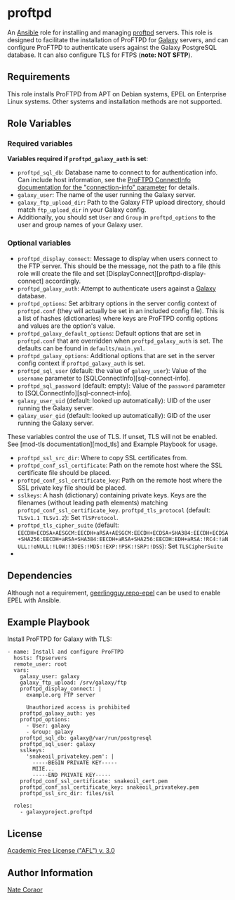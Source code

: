 proftpd
=======

An [Ansible][ansible] role for installing and managing [proftpd][proftpd] servers. This role is designed to facilitate
the installation of ProFTPD for [Galaxy][galaxy] servers, and can configure ProFTPD to authenticate users against the
Galaxy PostgreSQL database. It can also configure TLS for FTPS (**note: NOT SFTP**).

[ansible]: http://www.ansible.com/
[proftpd]: http://www.proftpd.org/
[galaxy]: http://galaxyproject.org/

Requirements
------------

This role installs ProFTPD from APT on Debian systems, EPEL on Enterprise Linux systems.  Other systems and installation
methods are not supported.

Role Variables
--------------

### Required variables ###

**Variables required if `proftpd_galaxy_auth` is set**:

- `proftpd_sql_db`: Database name to connect to for authentication info. Can include host information, see the [ProFTPD
  ConnectInfo documentation for the "connection-info" parameter][proftpd-connect-info] for details.
- `galaxy_user`: The name of the user running the Galaxy server.
- `galaxy_ftp_upload_dir`: Path to the Galaxy FTP upload directory, should match `ftp_upload_dir` in your Galaxy config.
- Additionally, you should set `User` and `Group` in `proftpd_options` to the user and group names of your Galaxy user.

[proftpd-connect-info]: http://www.proftpd.org/docs/contrib/mod_sql.html#SQLConnectInfo

### Optional variables ###

- `proftpd_display_connect`: Message to display when users connect to the FTP server. This should be the message, not
  the path to a file (this role will create the file and set [DisplayConnect][proftpd-display-connect] accordingly.
- `proftpd_galaxy_auth`: Attempt to authenticate users against a [Galaxy][galaxy] database.
- `proftpd_options`: Set arbitrary options in the server config context of `proftpd.conf` (they will actually be set
  in an included config file). This is a list of hashes (dictionaries) where keys are ProFTPD config options and values
  are the option's value.
- `proftpd_galaxy_default_options`: Default options that are set in `proftpd.conf` that are overridden when
  `proftpd_galaxy_auth` is set. The defaults can be found in `defaults/main.yml`.
- `proftpd_galaxy_options`: Additional options that are set in the server config context if `proftpd_galaxy_auth` is
  set.
- `proftpd_sql_user` (default: the value of `galaxy_user`): Value of the `username` parameter to
  [SQLConnectInfo][sql-connect-info].
- `proftpd_sql_password` (default: empty): Value of the `password` parameter to [SQLConnectInfo][sql-connect-info].
- `galaxy_user_uid` (default: looked up automatically): UID of the user running the Galaxy server.
- `galaxy_user_gid` (default: looked up automatically): GID of the user running the Galaxy server.

These variables control the use of TLS. If unset, TLS will not be enabled. See [mod-tls documentation][mod_tls] and
Example Playbook for usage.

- `proftpd_ssl_src_dir`: Where to copy SSL certificates from.
- `proftpd_conf_ssl_certificate`: Path on the remote host where the SSL certificate file should be placed.
- `proftpd_conf_ssl_certificate_key`: Path on the remote host where the SSL private key file should be placed.
- `sslkeys`: A hash (dictionary) containing private keys. Keys are the filenames (without leading path elements)
  matching `proftpd_conf_ssl_certificate_key`.
  `proftpd_tls_protocol` (default: `TLSv1.1 TLSv1.2`): Set `TlSProtocol`.
- `proftpd_tls_cipher_suite` (default:
  `EECDH+ECDSA+AESGCM:EECDH+aRSA+AESGCM:EECDH+ECDSA+SHA384:EECDH+ECDSA+SHA256:EECDH+aRSA+SHA384:EECDH+aRSA+SHA256:EECDH:EDH+aRSA:!RC4:!aNULL:!eNULL:!LOW:!3DES:!MD5:!EXP:!PSK:!SRP:!DSS`):
  Set `TLSCipherSuite`
- 

[mod-tls]: http://www.proftpd.org/docs/contrib/mod_tls.html
[display-connect]: http://www.proftpd.org/docs/directives/linked/config_ref_DisplayConnect.html

Dependencies
------------

Although not a requirement, [geerlingguy.repo-epel][repo-epel] can be used to enable EPEL with Ansible.

[repo-epel]: https://galaxy.ansible.com/geerlingguy/repo-epel/

Example Playbook
----------------

Install ProFTPD for Galaxy with TLS:

```
- name: Install and configure ProFTPD
  hosts: ftpservers
  remote_user: root
  vars:
    galaxy_user: galaxy
    galaxy_ftp_upload: /srv/galaxy/ftp
    proftpd_display_connect: |
      example.org FTP server

      Unauthorized access is prohibited
    proftpd_galaxy_auth: yes
    proftpd_options:
      - User: galaxy
      - Group: galaxy
    proftpd_sql_db: galaxy@/var/run/postgresql
    proftpd_sql_user: galaxy
    sslkeys:
      'snakeoil_privatekey.pem': |
        -----BEGIN PRIVATE KEY-----
        MIIE...
        -----END PRIVATE KEY-----
    proftpd_conf_ssl_certificate: snakeoil_cert.pem
    proftpd_conf_ssl_certificate_key: snakeoil_privatekey.pem
    proftpd_ssl_src_dir: files/ssl

  roles:
    - galaxyproject.proftpd
```

License
-------

[Academic Free License ("AFL") v. 3.0][afl]

[afl]: http://opensource.org/licenses/AFL-3.0

Author Information
------------------

[Nate Coraor](https://github.com/natefoo)  
